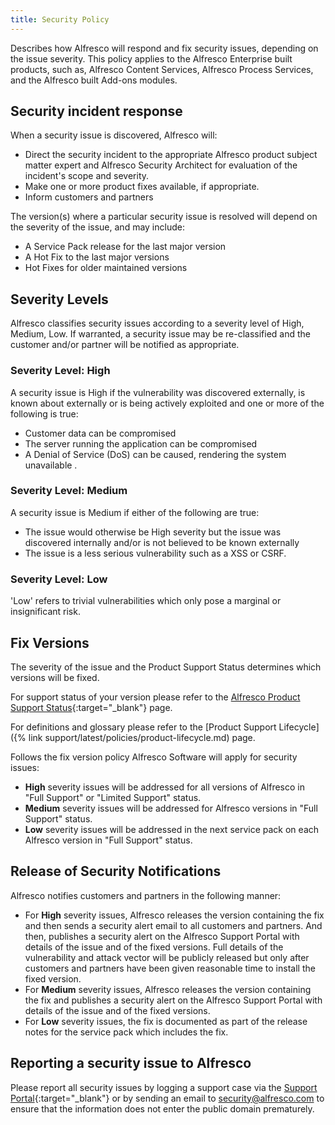 ```yaml
---
title: Security Policy
---
```


Describes how Alfresco will respond and fix security issues, depending on the issue severity. This policy applies to the Alfresco Enterprise built products, such as, Alfresco Content Services, Alfresco Process Services, and the Alfresco built Add-ons modules.

## Security incident response

When a security issue is discovered, Alfresco will:

* Direct the security incident to the appropriate Alfresco product subject matter expert and Alfresco Security Architect for evaluation of the incident's scope and severity.
* Make one or more product fixes available, if appropriate.
* Inform customers and partners

The version(s) where a particular security issue is resolved will depend on the severity of the issue, and may include:

* A Service Pack release for the last major version
* A Hot Fix to the last major versions
* Hot Fixes for older maintained versions

## Severity Levels

Alfresco classifies security issues according to a severity level of High, Medium, Low. If warranted, a security issue may be re-classified and the customer and/or partner will be notified as appropriate.

### Severity Level: High

A security issue is High if the vulnerability was discovered externally, is known about externally or is being actively exploited and one or more of the following is true:

* Customer data can be compromised
* The server running the application can be compromised
* A Denial of Service (DoS) can be caused, rendering the system unavailable .

### Severity Level: Medium

A security issue is Medium if either of the following are true:

* The issue would otherwise be High severity but the issue was discovered internally and/or is not believed to be known externally
* The issue is a less serious vulnerability such as a XSS or CSRF.

### Severity Level: Low

'Low' refers to trivial vulnerabilities which only pose a marginal or insignificant risk.

## Fix Versions

The severity of the issue and the Product Support Status determines which versions will be fixed.

For support status of your version please refer to the [Alfresco Product Support Status](https://www.alfresco.com/services/subscription/technical-support/product-support-status){:target="_blank"} page.

For definitions and glossary please refer to the [Product Support Lifecycle]({% link support/latest/policies/product-lifecycle.md) page.

Follows the fix version policy Alfresco Software will apply for security issues:

* **High** severity issues will be addressed for all versions of Alfresco in "Full Support" or "Limited Support" status.
* **Medium** severity issues will be addressed for Alfresco versions in "Full Support" status.
* **Low** severity issues will be addressed in the next service pack on each Alfresco version in "Full Support" status.

## Release of Security Notifications

Alfresco notifies customers and partners in the following manner:

* For **High** severity issues, Alfresco releases the version containing the fix and then sends a security alert email to all customers and partners. And then, publishes a security alert on the Alfresco Support Portal with details of the issue and of the fixed versions. Full details of the vulnerability and attack vector will be publicly released but only after customers and partners have been given reasonable time to install the fixed version.
* For **Medium** severity issues, Alfresco releases the version containing the fix and publishes a security alert on the Alfresco Support Portal with details of the issue and of the fixed versions.
* For **Low** severity issues, the fix is documented as part of the release notes for the service pack which includes the fix.

## Reporting a security issue to Alfresco

Please report all security issues by logging a support case via the [Support Portal](https://support.alfresco.com){:target="_blank"} or by sending an email to [security@alfresco.com](mailto:security@alfresco.com) to ensure that the information does not enter the public domain prematurely.

